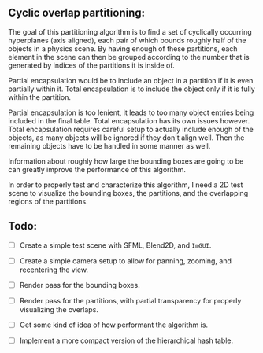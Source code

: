 ## Cyclic overlap partitioning:

The goal of this partitioning algorithm is to find a set of cyclically occurring hyperplanes (axis aligned), each pair of which bounds roughly half of the objects in a physics scene. By having enough of these partitions, each element in the scene can then be grouped according to the number that is generated by indices of the partitions it is inside of.

Partial encapsulation would be to include an object in a partition if it is even partially within it. Total encapsulation is to include the object only if it is fully within the partition. 

Partial encapsulation is too lenient, it leads to too many object entries being included in the final table. Total encapsulation has its own issues however. Total encapsulation requires careful setup to actually include enough of the objects, as many objects will be ignored if they don't align well. Then the remaining objects have to be handled in some manner as well.

Information about roughly how large the bounding boxes are going to be can greatly improve the performance of this algorithm.

In order to properly test and characterize this algorithm, I need a 2D test scene to visualize the bounding boxes, the partitions, and the overlapping regions of the partitions.

## Todo:

- [ ] Create a simple test scene with SFML, Blend2D, and `ImGUI`.
- [ ] Create a simple camera setup to allow for panning, zooming, and recentering the view.
- [ ] Render pass for the bounding boxes.
- [ ] Render pass for the partitions, with partial transparency for properly visualizing the overlaps.
- [ ] Get some kind of idea of how performant the algorithm is.



- [ ] Implement a more compact version of the hierarchical hash table.